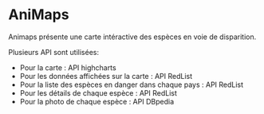 # AniMaps

Animaps présente une carte intéractive des espèces en voie de disparition.

Plusieurs API sont utilisées:

- Pour la carte : API highcharts
- Pour les données affichées sur la carte : API RedList
- Pour la liste des espèces en danger dans chaque pays : API RedList
- Pour les détails de chaque espèce : API RedList
- Pour la photo de chaque espèce : API DBpedia